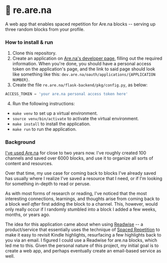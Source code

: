 # 🔁 re.are.na
A web app that enables spaced repetition for Are.na blocks -- serving up three
random blocks from your profile.


### How to install & run
1. Clone this repository.
2. Create an application on [Are.na's developer page](https://dev.are.na/oauth/applications), filling out the required
  information. When you're done, you should have a personal access token on
  the application's page, and the link to said page should look like
  something like this: `dev.are.na/oauth/applications/{APPLICATION NUMBER}`.
3. Create the file `re.are.na/flask-backend/pkg/config.py`, as below:
  ```python
  ACCESS_TOKEN = 'your are.na personal access token here'
  ```
4. Run the following instructions:
  - `make venv` to set up a virtual environment.
  - `source venv/bin/activate` to activate the virtual environment.
  - `make install` to install the application.
  - `make run` to run the application.


### Background
[I've used Are.na](http://are.na/adi) for close to two years now. I've roughly created 100
channels and saved over 6000 blocks, and use it to organize all sorts
of content and resources.

Over that time, my use case for coming back to blocks I've already
saved has usually where I realize I've saved a resource that I need, or if
I'm looking for something in-depth to read or peruse.

As with most forms of research or reading, I've noticed that the most
interesting connections, learnings, and thoughts arise from coming back to a
block <i>well after</i> first adding the block to a channel. This, however,
would only really occur if I randomly stumbled into a block I added a few
weeks, months, or years ago.

The idea for this application came about when using [Readwise](https://readwise.io) -- a
product/service that essentially uses the technique of [Spaced Repetition](https://en.wikipedia.org/wiki/Spaced_repetition) to
make it easy to revisit Kindle highlights, resurfacing a few highlights back
to you via an email. I figured I could use a Readwise for are.na blocks,
which led me to this. Given the personal nature of this project, my initial
goal is to create a web app, and perhaps eventually create an email-based
service as well.
